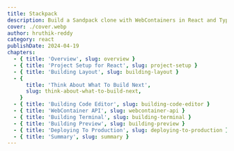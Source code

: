 ```yaml
---
title: Stackpack
description: Build a Sandpack clone with WebContainers in React and TypeScript.
cover: ./cover.webp
author: hruthik-reddy
category: react
publishDate: 2024-04-19
chapters:
  - { title: 'Overview', slug: overview }
  - { title: 'Project Setup for React', slug: project-setup }
  - { title: 'Building Layout', slug: building-layout }
  - {
      title: 'Think About What To Build Next',
      slug: think-about-what-to-build-next,
    }
  - { title: 'Building Code Editor', slug: building-code-editor }
  - { title: 'WebContainer API', slug: webcontainer-api }
  - { title: 'Building Terminal', slug: building-terminal }
  - { title: 'Building Preview', slug: building-preview }
  - { title: 'Deploying To Production', slug: deploying-to-production }
  - { title: 'Summary', slug: summary }
---
```

